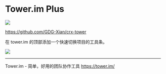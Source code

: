 # Tower.im Plus

<a href="https://chrome.google.com/webstore/detail/transit/pfjipfdmbpbkcadkdpmacdcefoohagdc"><img src="https://camo.githubusercontent.com/334b4f665751356b1f4afb758f8ddde55b9c71b8/68747470733a2f2f7261772e6769746875622e636f6d2f476f6f676c654368726f6d652f6368726f6d652d6170702d73616d706c65732f6d61737465722f74727969746e6f77627574746f6e5f736d616c6c2e706e67" border="0" style="max-width:100%;"></a>

https://github.com/GDG-Xian/crx-tower

在 tower.im 的顶部添加一个快速切换项目的工具条。

![](http://greatghoul.b0.upaiyun.com/1503/2oir_HObz30v.png)

----

Tower.im - 简单，好用的团队协作工具 https://tower.im/